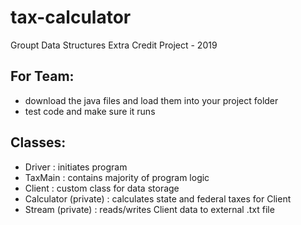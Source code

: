 # tax-calculator
Groupt Data Structures Extra Credit Project - 2019

## For Team:
- download the java files and load them into your project folder
- test code and make sure it runs

## Classes:
- Driver : initiates program
- TaxMain : contains majority of program logic
- Client : custom class for data storage
- Calculator (private) : calculates state and federal taxes for Client
- Stream (private) : reads/writes Client data to external .txt file
